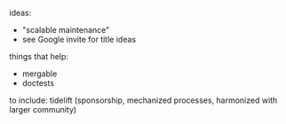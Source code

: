 ideas:
- "scalable maintenance"
- see Google invite for title ideas

things that help:
- mergable
- doctests

to include:
tidelift (sponsorship, mechanized processes, harmonized with larger community)
